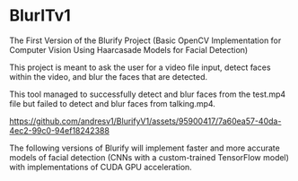# BlurITv1

The First Version of the Blurify Project (Basic OpenCV Implementation for Computer Vision Using Haarcasade Models for Facial Detection)

This project is meant to ask the user for a video file input, detect faces within the video, and blur the faces that are detected.

This tool managed to successfully detect and blur faces from the test.mp4 file but failed to detect and blur faces from talking.mp4.

https://github.com/andresv1/BlurifyV1/assets/95900417/7a60ea57-40da-4ec2-99c0-94ef18242388

The following versions of Blurify will implement faster and more accurate models of facial detection (CNNs with a custom-trained TensorFlow model) with implementations of CUDA GPU acceleration.


